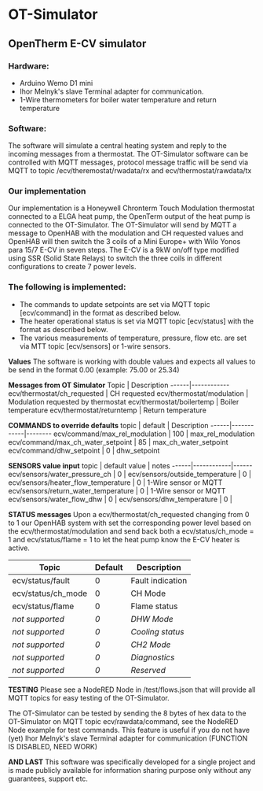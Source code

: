# OT-Simulator
## OpenTherm E-CV simulator

### Hardware:
- Arduino Wemo D1 mini
- Ihor Melnyk's slave Terminal adapter for communication.
- 1-Wire thermometers for boiler water temperature and return temperature

### Software:
The software will simulate a central heating system and reply to the incoming messages from a thermostat. The OT-Simulator software can be controlled with MQTT messages, protocol message traffic will be send via MQTT to topic /ecv/theremostat/rwadata/rx and ecv/thermostat/rawdata/tx

### Our implementation
Our implementation is a Honeywell Chronterm Touch Modulation thermostat connected to a ELGA heat pump, the OpenTerm output of the heat pump is connected to the OT-Simulator. The OT-Simulator will send by MQTT a message to OpenHAB with the modulation and CH requested values and OpenHAB will then switch the 3 coils of a Mini Europe+ with Wilo Yonos para 15/7 E-CV in seven steps. The E-CV is a 9kW on/off type modified using SSR (Solid State Relays) to switch the three coils in different configurations to create 7 power levels.

### The following is implemented: 
* The commands to update setpoints are set via MQTT topic [ecv/command] in the format as described below.
* The heater operational status is set via MQTT topic [ecv/status] with the format as described below.
* The various measurements of temperature, pressure, flow etc. are set via MTT topic [ecv/sensors] or 1-wire sensors.

**Values**
The software is working with double values and expects all values to be send in the format 0.00 (example: 75.00 or 25.34)

**Messages from OT Simulator**
Topic | Description
------|------------
ecv/thermostat/ch_requested | CH requested
ecv/thermostat/modulation | Modulation requested by thermostat
ecv/thermostat/boilertemp | Boiler temperature 
ecv/thermostat/returntemp | Return temperature 


**COMMANDS to override defaults**
topic | default | Description
------|------------|--------
ecv/command/max_rel_modulation | 100 | max_rel_modulation
ecv/command/max_ch_water_setpoint | 85 | max_ch_water_setpoint
ecv/command/dhw_setpoint | 0 | dhw_setpoint


**SENSORS value input**
topic | default value | notes
------|------------|------
ecv/sensors/water_pressure_ch | 0 | 
ecv/sensors/outside_temperature | 0 | 
ecv/sensors/heater_flow_temperature | 0 | 1-Wire sensor or MQTT
ecv/sensors/return_water_temperature | 0 | 1-Wire sensor or MQTT
ecv/sensors/water_flow_dhw | 0 | 
ecv/sensors/dhw_temperature | 0 | 


**STATUS messages**
Upon a ecv/thermostat/ch_requested changing from 0 to 1 our OpenHAB system with set the corresponding power level based on the ecv/thermostat/modulation and send back both a ecv/status/ch_mode = 1 and ecv/status/flame = 1 to let the heat pump know the E-CV heater is active.

Topic | Default | Description
------|------------|---------
ecv/status/fault | 0 | Fault indication 
ecv/status/ch_mode | 0 | CH Mode
ecv/status/flame | 0 | Flame status
_not supported_ | _0_ | _DHW Mode_
_not supported_ | _0_ | _Cooling status_
_not supported_ | _0_ | _CH2 Mode_
_not supported_ | _0_ | _Diagnostics_
_not supported_ | _0_ | _Reserved_

**TESTING**
Please see a NodeRED Node in /test/flows.json that will provide all MQTT topics for easy testing of the OT-Simulator. 

The OT-Simulator can be tested by sending the 8 bytes of hex data to the OT-Simulator on MQTT topic ecv/rawdata/command, see the NodeRED Node example for test commands. This feature is useful if you do not have (yet) Ihor Melnyk's slave Terminal adapter for communication (FUNCTION IS DISABLED, NEED WORK)


**AND LAST**
This software was specifically developed for a single project and is made publicly available for information sharing purpose only without any guarantees, support etc.  

